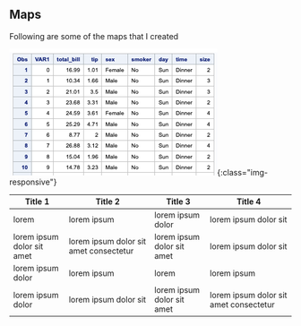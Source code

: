 ## Maps

Following are some of the maps that I created

![tips-dataset](/images/visualize-with-sas/00-tips-dataset.png){:class="img-responsive"}


Title 1 | Title 2 | Title 3 | Title 4
--- | --- | --- | ---
lorem | lorem ipsum | lorem ipsum dolor | lorem ipsum dolor sit
lorem ipsum dolor sit amet | lorem ipsum dolor sit amet consectetur | lorem ipsum dolor sit amet | lorem ipsum dolor sit
lorem ipsum dolor | lorem ipsum | lorem | lorem ipsum
lorem ipsum dolor | lorem ipsum dolor sit | lorem ipsum dolor sit amet | lorem ipsum dolor sit amet consectetur

